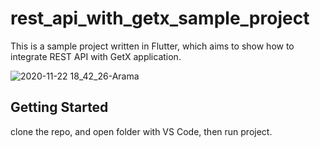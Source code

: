 # rest_api_with_getx_sample_project

This is a sample project written in Flutter, which aims to show how to integrate REST API with GetX application.

![2020-11-22 18_42_26-Arama](https://user-images.githubusercontent.com/36234545/99908334-0bb4b780-2cf3-11eb-8f66-19a78feecd35.png)

## Getting Started

clone the repo, and open folder with VS Code, then run project.
